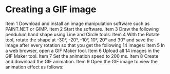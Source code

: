 # Creating a GIF image

Item 1 Download and install an image manipulation software such as PAINT.NET or GIMP.
Item 2 Start the software.
Item 3 Draw the following pendulum hand shape using Line and Circle tools:
Item 4 With the Rotate tool, rotate the shape at -30°, -20°, -10°, 10°, 20° and 30° and save the image after every rotation so that you get the following 14 images:
Item 5 In a web browser, open a GIF Maker tool.
Item 6 Upload all 14 images in the GIF Maker tool.
Item 7 Set the animation speed to 200 ms.
Item 8 Create and download the GIF animation.
Item 9 Open the GIF image to view the animation effect as follows:
